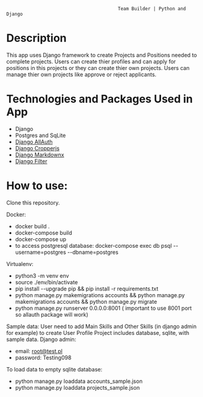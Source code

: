                                              Team Builder | Python and Django

# Description
This app uses Django framework to create Projects and Positions needed to complete projects. Users can create thier profiles and can apply for positions in this projects or they can create thier own projects. Users can manage thier own projects like approve or reject applicants.

# Technologies and Packages Used in App
* Django
* Postgres and SqLite
* [Django AllAuth](https://pypi.org/project/django-allauth/)
* [Django Cropperjs](https://pypi.org/project/django-cropperjs/)
* [Django Markdownx](https://pypi.org/project/django-markdownx/)
* [Django Filter](https://pypi.org/project/django-filter/)

# How to use:

Clone this repository.

Docker: 
- docker build . 
- docker-compose build 
- docker-compose up 
- to access postgresql database: docker-compose exec db psql --username=postgres --dbname=postgres

Virtualenv: 
- python3 -m venv env 
- source ./env/bin/activate 
- pip install --upgrade pip && pip install -r requirements.txt 
- python manage.py makemigrations accounts && python manage.py makemigrations accounts && python manage.py migrate 
- python manage.py runserver 0.0.0.0:8001 ( important to use 8001 port so allauth package will work)

Sample data: User need to add Main Skills and Other Skills (in django admin for example) to create User Profile
Project includes database, sqlite, with sample data.
Django admin:
- email: root@test.pl
- password: Testing098

To load data to empty sqlite database:

- python manage.py loaddata accounts_sample.json
- python manage.py loaddata projects_sample.json
